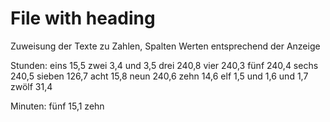 # File with heading

Zuweisung der Texte zu Zahlen, Spalten Werten
entsprechend der Anzeige

Stunden:
    eins 15,5
    zwei 3,4 und 3,5
    drei 240,8
    vier 240,3
    fünf 240,4
    sechs 240,5
    sieben 126,7
    acht 15,8
    neun 240,6
    zehn 14,6
    elf 1,5 und 1,6 und 1,7
    zwölf 31,4

Minuten:
    fünf 15,1
    zehn 
